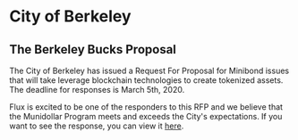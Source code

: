 # City of Berkeley

## The Berkeley Bucks Proposal

The City of Berkeley has issued a Request For Proposal for Minibond issues that will take leverage blockchain technologies to create tokenized assets. The deadline for responses is March 5th, 2020.  

Flux is excited to be one of the responders to this RFP and we believe that the Munidollar Program meets and exceeds the City's expectations. If you want to see the response, you can view it [here](../../assets/files/Flux%20Response.pdf).
